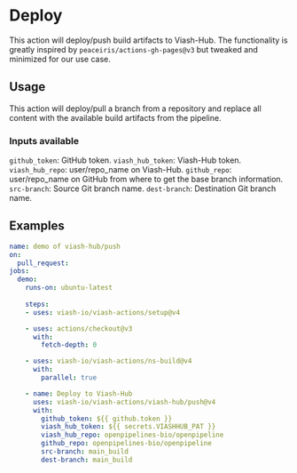 # Deploy

This action will deploy/push build artifacts to Viash-Hub.
The functionality is greatly inspired by `peaceiris/actions-gh-pages@v3` but tweaked and minimized for our use case.

## Usage

This action will deploy/pull a branch from a repository and replace all content with the available build artifacts from the pipeline.

### Inputs available

  `github_token`: GitHub token.
  `viash_hub_token`: Viash-Hub token.
  `viash_hub_repo`: user/repo_name on Viash-Hub.
  `github_repo`: user/repo_name on GitHub from where to get the base branch information.
  `src-branch`: Source Git branch name.
  `dest-branch`: Destination Git branch name.

## Examples

```yaml
name: demo of viash-hub/push
on:
  pull_request:
jobs:
  demo:
    runs-on: ubuntu-latest
    
    steps:
    - uses: viash-io/viash-actions/setup@v4

    - uses: actions/checkout@v3
      with:
        fetch-depth: 0

    - uses: viash-io/viash-actions/ns-build@v4
      with:
        parallel: true        

    - name: Deploy to Viash-Hub
      uses: viash-io/viash-actions/viash-hub/push@v4
      with:
        github_token: ${{ github.token }}
        viash_hub_token: ${{ secrets.VIASHHUB_PAT }}
        viash_hub_repo: openpipelines-bio/openpipeline
        github_repo: openpipelines-bio/openpipeline
        src-branch: main_build
        dest-branch: main_build
```